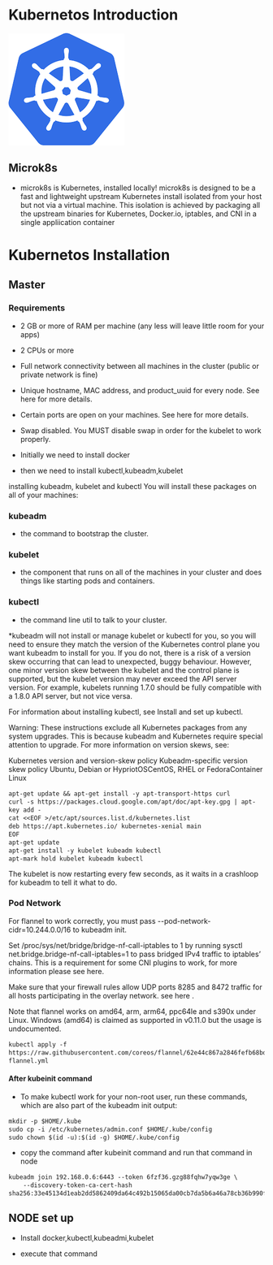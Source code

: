 # Kubernetos Introduction

![](download.png)

## Microk8s
* microk8s is Kubernetes, installed locally! microk8s is designed to be a fast and lightweight upstream Kubernetes install isolated from your host but not via a virtual machine. This isolation is achieved by packaging all the upstream binaries for Kubernetes, Docker.io, iptables, and CNI in a single appliication container
# Kubernetos Installation
## Master

### Requirements
* 2 GB or more of RAM per machine (any less will leave little room for your apps)
* 2 CPUs or more
* Full network connectivity between all machines in the cluster (public or private network is fine)
* Unique hostname, MAC address, and product_uuid for every node. See here for more details.
* Certain ports are open on your machines. See here for more details.
* Swap disabled. You MUST disable swap in order for the kubelet to work properly.

* Initially we need to install docker

* then we need to install kubectl,kubeadm,kubelet

installing kubeadm, kubelet and kubectl
You will install these packages on all of your machines:

### kubeadm
* the command to bootstrap the cluster.

### kubelet
* the component that runs on all of the machines in your cluster and does things like starting pods and containers.

### kubectl
* the command line util to talk to your cluster.

*kubeadm will not install or manage kubelet or kubectl for you, so you will need to ensure they match the version of the Kubernetes control plane you want kubeadm to install for you. If you do not, there is a risk of a version skew occurring that can lead to unexpected, buggy behaviour. However, one minor version skew between the kubelet and the control plane is supported, but the kubelet version may never exceed the API server version. For example, kubelets running 1.7.0 should be fully compatible with a 1.8.0 API server, but not vice versa.

For information about installing kubectl, see Install and set up kubectl.

Warning: These instructions exclude all Kubernetes packages from any system upgrades. This is because kubeadm and Kubernetes require special attention to upgrade.
For more information on version skews, see:

Kubernetes version and version-skew policy
Kubeadm-specific version skew policy
Ubuntu, Debian or HypriotOSCentOS, RHEL or FedoraContainer Linux
```
apt-get update && apt-get install -y apt-transport-https curl
curl -s https://packages.cloud.google.com/apt/doc/apt-key.gpg | apt-key add -
cat <<EOF >/etc/apt/sources.list.d/kubernetes.list
deb https://apt.kubernetes.io/ kubernetes-xenial main
EOF
apt-get update
apt-get install -y kubelet kubeadm kubectl
apt-mark hold kubelet kubeadm kubectl
```
The kubelet is now restarting every few seconds, as it waits in a crashloop for kubeadm to tell it what to do.

### Pod Network
For flannel to work correctly, you must pass --pod-network-cidr=10.244.0.0/16 to kubeadm init.

Set /proc/sys/net/bridge/bridge-nf-call-iptables to 1 by running sysctl net.bridge.bridge-nf-call-iptables=1 to pass bridged IPv4 traffic to iptables’ chains. This is a requirement for some CNI plugins to work, for more information please see here.

Make sure that your firewall rules allow UDP ports 8285 and 8472 traffic for all hosts participating in the overlay network. see here .

Note that flannel works on amd64, arm, arm64, ppc64le and s390x under Linux. Windows (amd64) is claimed as supported in v0.11.0 but the usage is undocumented.
```
kubectl apply -f https://raw.githubusercontent.com/coreos/flannel/62e44c867a2846fefb68bd5f178daf4da3095ccb/Documentation/kube-flannel.yml

```
#### After kubeinit command
* To make kubectl work for your non-root user, run these commands, which are also part of the kubeadm init output:
```
mkdir -p $HOME/.kube
sudo cp -i /etc/kubernetes/admin.conf $HOME/.kube/config
sudo chown $(id -u):$(id -g) $HOME/.kube/config
```

* copy the command after kubeinit command and run that command in node
```
kubeadm join 192.168.0.6:6443 --token 6fzf36.gzg88fqhw7yqw3ge \
    --discovery-token-ca-cert-hash sha256:33e45134d1eab2dd5862409da64c492b15065da00cb7da5b6a46a78cb36b990f
```

## NODE set up

* Install docker,kubectl,kubeadmi,kubelet

* execute that command 